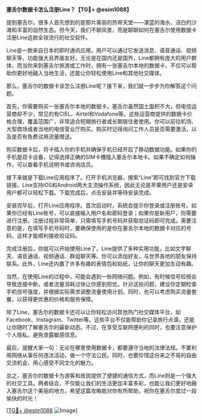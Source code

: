 **塞舌尔数据卡怎么注册Line？【TG💪+ @esim1088】**

提到塞舌尔，很多人首先想到的是那片美丽的热带天堂——湛蓝的海水、洁白的沙滩和丰富的自然生态。但今天，我们不聊风景，而是聊聊如何在塞舌尔使用数据卡注册Line这款全球流行的社交软件。

Line是一款来自日本的即时通讯应用，用户可以通过它发送消息、语音通话、视频聊天等，功能强大且界面友好。无论是在国内还是国外，Line都拥有庞大的用户群体。而当你来到塞舌尔旅游或工作时，拥有一张塞舌尔本地的数据卡，不仅可以帮助你更好地融入当地生活，还能让你轻松使用Line和其他社交媒体。

那么，塞舌尔的数据卡该怎么注册Line呢？接下来，我们就一步步为你解答这个问题。

首先，你需要购买一张塞舌尔本地的数据卡。塞舌尔虽然国土面积不大，但电信运营商却不少，常见的有CIEL、Airtel和Vodafone等。这些运营商提供的数据卡价格合理，覆盖范围广，非常适合短期旅行者或长期居住者使用。你可以前往机场、大型商场或者当地的电信营业厅购买。购买时记得询问工作人员是否需要激活，以及是否有免费试用流量赠送。

购买数据卡后，将卡插入你的手机并确保手机已经开启了移动数据功能。如果你的手机是双卡设备，记得选择正确的SIM卡槽插入塞舌尔本地卡。如果不确定如何操作，可以查看手机说明书或咨询店员。

接下来就是下载Line应用程序了。打开手机浏览器，搜索“Line”即可找到官方下载链接。Line支持iOS和Android两大主流操作系统，因此无论是苹果用户还是安卓用户都可以轻松下载。下载完成后，点击安装并等待安装完成。

安装完毕后，打开Line应用程序。首次启动时，系统会提示你登录或注册账号。如果你已经有Line账号，可以直接输入用户名和密码登录；如果你是新用户，则需要进行注册。注册过程非常简单，只需填写手机号码并获取验证码即可完成。需要注意的是，在填写手机号码时，要确保使用的是你在塞舌尔本地的数据卡对应的号码，这样才能顺利接收验证码。

完成注册后，你就可以开始使用Line了。Line提供了多种实用功能，比如文字聊天、语音通话、视频通话、群组聊天等。你可以添加好友，与世界各地的朋友保持联系。此外，Line还内置了许多有趣的表情包和贴纸，让你的聊天更加生动有趣。

当然，在使用Line的过程中，可能会遇到一些网络问题。例如，有时候信号较弱会导致连接中断，或者流量消耗过快让你感到担忧。针对这些问题，建议你定期检查手机信号强度，并根据实际需求调整流量使用计划。同时，也可以考虑购买流量套餐，以获得更优惠的价格和服务保障。

除了Line，塞舌尔的数据卡还可以让你轻松访问其他热门社交媒体平台，如Facebook、Instagram、Twitter等。这些平台不仅能帮助你记录旅行点滴，还能让你随时了解塞舌尔的最新动态。不过，在享受互联网便利的同时，也要注意保护个人隐私，避免泄露敏感信息。

最后，提醒大家一句：无论在哪里使用数据卡，都要遵守当地的法律法规。不要利用网络从事任何违法活动，做一个守法公民。同时，也要珍惜这份来之不易的自由交流机会，用心感受不同文化的魅力。

总之，塞舌尔的数据卡为游客和居民提供了便捷的通信方式，而Line则是一个强大的社交工具。两者结合，不仅能让我们的生活更加丰富多彩，也能让我们更好地融入塞舌尔这个美丽的地方。希望这篇攻略能对你有所帮助，祝你在塞舌尔度过一段愉快的时光！

[[TG💪+ @esim1088](https://t.me/s/esim1088) ![Image](https://i.postimg.cc/4NQfJmqS/Snipaste-2025-05-13-00-14-12.png)]